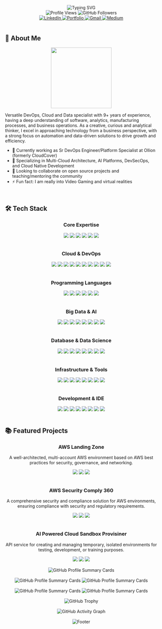 <!-- README Intro -->
<div align="center">
  <img src="https://readme-typing-svg.herokuapp.com?font=Fira+Code&pause=1000&color=2D9EF7&center=true&vCenter=true&width=435&lines=Hey+there!+I'm+Bhushan+%F0%9F%91%8B;Cloud+Architect+%26+Platform+Engineer;Always+Learning+%26+Building+%F0%9F%9A%80" alt="Typing SVG" />
</div>

<div align="center">
  <img src="https://komarev.com/ghpvc/?username=drtinkerer&label=Profile%20views&color=0e75b6&style=flat" alt="Profile Views" />
  <img src="https://img.shields.io/github/followers/drtinkerer?label=Followers&style=social" alt="GitHub Followers" />
</div>

<div align="center">
  <a href="https://www.linkedin.com/in/drtinkerer/">
    <img src="https://img.shields.io/badge/LinkedIn-0077B5?style=for-the-badge&logo=linkedin&logoColor=white" alt="LinkedIn" />
  </a>
  <a href="https://cloudpoet.in/">
    <img src="https://img.shields.io/badge/Portfolio-2D9EF7?style=for-the-badge&logo=netlify&logoColor=white" alt="Portfolio" />
  </a>
  <a href="mailto:eulersidentity2718@gmail.com">
    <img src="https://img.shields.io/badge/Gmail-D14836?style=for-the-badge&logo=gmail&logoColor=white" alt="Gmail" />
  </a>
  <a href="https://medium.com/@drtinkerer">
    <img src="https://img.shields.io/badge/Medium-12100E?style=for-the-badge&logo=medium&logoColor=white" alt="Medium" />
  </a>
</div>

<br/>

## 🚀 About Me

<div align="center">
  <img src="https://media.giphy.com/media/f3iwJFOVOwuy7K6FFw/giphy.gif" width="200" />
</div>

Versatile DevOps, Cloud and Data specialist with 9+ years of experience, having a deep understanding of software, analytics, manufacturing processes, and business operations. As a creative, curious and analytical thinker, I excel in approaching technology from a business perspective, with a strong focus on automation and data-driven solutions to drive growth and efficiency.

- 🔭 Currently working as Sr DevOps Engineer/Platform Specialist at Ollion (formerly CloudCover)
- 🌱 Specializing in Multi-Cloud Architecture, AI Platforms, DevSecOps, and Cloud Native Development
- 👯 Looking to collaborate on open source projects and teaching/mentoring the community
- ⚡ Fun fact: I am really into Video Gaming and virtual realities

<br/>

## 🛠️ Tech Stack

<div align="center">
  <h3>Core Expertise</h3>
  <img src="https://img.shields.io/badge/Multi-Cloud-FF9900?style=for-the-badge&logo=amazonaws&logoColor=white"/>
  <img src="https://img.shields.io/badge/DevSecOps-2CA5E0?style=for-the-badge&logo=docker&logoColor=white"/>
  <img src="https://img.shields.io/badge/AI_Platforms-FF6F00?style=for-the-badge&logo=tensorflow&logoColor=white"/>
  <img src="https://img.shields.io/badge/Cloud_Native-326ce5?style=for-the-badge&logo=kubernetes&logoColor=white"/>
  <img src="https://img.shields.io/badge/Big_Data-FFFFFF?style=for-the-badge&logo=apachespark&logoColor=#E35A16"/>
  <img src="https://img.shields.io/badge/System_Design-0080FF?style=for-the-badge&logo=digitalocean&logoColor=white"/>
</div>

<br/>

<div align="center">
  <h3>Cloud & DevOps</h3>
  <img src="https://img.shields.io/badge/kubernetes-326ce5.svg?&style=for-the-badge&logo=kubernetes&logoColor=white"/>
  <img src="https://img.shields.io/badge/Docker-2CA5E0?style=for-the-badge&logo=docker&logoColor=white"/>
  <img src="https://img.shields.io/badge/Jenkins-D24939?style=for-the-badge&logo=Jenkins&logoColor=white"/>
  <img src="https://img.shields.io/badge/Amazon_AWS-FF9900?style=for-the-badge&logo=amazonaws&logoColor=white"/>
  <img src="https://img.shields.io/badge/Google_Cloud-4285F4?style=for-the-badge&logo=google-cloud&logoColor=white"/>
  <img src="https://img.shields.io/badge/Microsoft_Azure-0089D6?style=for-the-badge&logo=microsoft-azure&logoColor=white"/>
  <img src="https://img.shields.io/badge/Cloudflare-F68200?style=for-the-badge&logo=cloudflare&logoColor=white"/>
  <img src="https://img.shields.io/badge/ArgoCD-EF7B4D?style=for-the-badge&logo=argo&logoColor=white"/>
  <img src="https://img.shields.io/badge/GitLab-FCA121?style=for-the-badge&logo=gitlab&logoColor=white"/>
  <img src="https://img.shields.io/badge/GitHub_Actions-2088FF?style=for-the-badge&logo=github-actions&logoColor=white"/>
</div>

<br/>

<div align="center">
  <h3>Programming Languages</h3>
  <img src="https://img.shields.io/badge/Python-FFD43B?style=for-the-badge&logo=python&logoColor=darkgreen" />
  <img src="https://img.shields.io/badge/Scala-DC322F?style=for-the-badge&logo=scala&logoColor=white"/>
  <img src="https://img.shields.io/badge/Go-00ADD8?style=for-the-badge&logo=go&logoColor=white"/>
  <img src="https://img.shields.io/badge/GNU%20Bash-4EAA25?style=for-the-badge&logo=GNU%20Bash&logoColor=white"/>
  <img src="https://img.shields.io/badge/TypeScript-3178C6?style=for-the-badge&logo=typescript&logoColor=white"/>
  <img src="https://img.shields.io/badge/JavaScript-F7DF1E?style=for-the-badge&logo=javascript&logoColor=black"/>
</div>

<br/>

<div align="center">
  <h3>Big Data & AI</h3>
  <img src="https://img.shields.io/badge/Apache_Spark-FFFFFF?style=for-the-badge&logo=apachespark&logoColor=#E35A16" />
  <img src="https://img.shields.io/badge/Apache_Kafka-231F20?style=for-the-badge&logo=apache-kafka&logoColor=white"/>
  <img src="https://img.shields.io/badge/TensorFlow-%23FF6F00.svg?style=for-the-badge&logo=TensorFlow&logoColor=white" />
  <img src="https://img.shields.io/badge/PyTorch-%23EE4C2C.svg?style=for-the-badge&logo=PyTorch&logoColor=white" />
  <img src="https://img.shields.io/badge/Apache_Airflow-017CEE?style=for-the-badge&logo=apache-airflow&logoColor=white"/>
  <img src="https://img.shields.io/badge/Dagster-2D9EF7?style=for-the-badge&logo=dagster&logoColor=white"/>
  <img src="https://img.shields.io/badge/Apache_NiFi-017CEE?style=for-the-badge&logo=apache-nifi&logoColor=white"/>
  <img src="https://img.shields.io/badge/Elasticsearch-005571?style=for-the-badge&logo=elasticsearch&logoColor=white"/>
</div>

<br/>

<div align="center">
  <h3>Database & Data Science</h3>
  <img src="https://img.shields.io/badge/PostgreSQL-316192?style=for-the-badge&logo=postgresql&logoColor=white"/>
  <img src="https://img.shields.io/badge/MongoDB-%234ea94b.svg?style=for-the-badge&logo=mongodb&logoColor=white"/>
  <img src="https://img.shields.io/badge/Elastic_Search-005571?style=for-the-badge&logo=elasticsearch&logoColor=white"/>
  <img src="https://img.shields.io/badge/pandas-%23150458.svg?style=for-the-badge&logo=pandas&logoColor=white"/>
  <img src="https://img.shields.io/badge/numpy-%23013243.svg?style=for-the-badge&logo=numpy&logoColor=white"/>
  <img src="https://img.shields.io/badge/MySQL-4479A1?style=for-the-badge&logo=mysql&logoColor=white"/>
  <img src="https://img.shields.io/badge/Redis-DC382D?style=for-the-badge&logo=redis&logoColor=white"/>
  <img src="https://img.shields.io/badge/InfluxDB-22ADF6?style=for-the-badge&logo=influxdb&logoColor=white"/>
</div>

<br/>

<div align="center">
  <h3>Infrastructure & Tools</h3>
  <img src="https://img.shields.io/badge/Terraform-7B42BC?style=for-the-badge&logo=terraform&logoColor=white"/>
  <img src="https://img.shields.io/badge/Ansible-000000?style=for-the-badge&logo=ansible&logoColor=white"/>
  <img src="https://img.shields.io/badge/Git-F05032?style=for-the-badge&logo=git&logoColor=white"/>
  <img src="https://img.shields.io/badge/Linux-FCC624?style=for-the-badge&logo=linux&logoColor=black"/>
  <img src="https://img.shields.io/badge/Prometheus-E6522C?style=for-the-badge&logo=prometheus&logoColor=white"/>
  <img src="https://img.shields.io/badge/Grafana-F46800?style=for-the-badge&logo=grafana&logoColor=white"/>
  <img src="https://img.shields.io/badge/ELK_Stack-005571?style=for-the-badge&logo=elastic&logoColor=white"/>
  <img src="https://img.shields.io/badge/SaltStack-1E2B4D?style=for-the-badge&logo=saltstack&logoColor=white"/>
</div>

<br/>

<div align="center">
  <h3>Development & IDE</h3>
  <img src="https://img.shields.io/badge/VIM-%2311AB00.svg?style=for-the-badge&logo=vim&logoColor=white"/>
  <img src="https://img.shields.io/badge/VisualStudioCode-0078d7.svg?style=for-the-badge&logo=visual-studio-code&logoColor=white"/>
  <img src="https://img.shields.io/badge/IntelliJIDEA-000000.svg?style=for-the-badge&logo=intellij-idea&logoColor=white"/>
  <img src="https://img.shields.io/badge/Jupyter-F37626.svg?&style=for-the-badge&logo=Jupyter&logoColor=white"/>
  <img src="https://img.shields.io/badge/FastAPI-109989?style=for-the-badge&logo=FASTAPI&logoColor=white"/>
  <img src="https://img.shields.io/badge/Flask-000000?style=for-the-badge&logo=flask&logoColor=white"/>
  <img src="https://img.shields.io/badge/Django-092E20?style=for-the-badge&logo=django&logoColor=white"/>
  <img src="https://img.shields.io/badge/Streamlit-FF4B4B?style=for-the-badge&logo=streamlit&logoColor=white"/>
</div>

<br/>

## 📚 Featured Projects

<div align="center">
  <h3>AWS Landing Zone</h3>
  <p>A well-architected, multi-account AWS environment based on AWS best practices for security, governance, and networking.</p>
  <img src="https://img.shields.io/badge/AWS-FF9900?style=for-the-badge&logo=amazonaws&logoColor=white"/>
  <img src="https://img.shields.io/badge/Terraform-7B42BC?style=for-the-badge&logo=terraform&logoColor=white"/>
  <img src="https://img.shields.io/badge/DevSecOps-2CA5E0?style=for-the-badge&logo=docker&logoColor=white"/>
</div>

<br/>

<div align="center">
  <h3>AWS Security Comply 360</h3>
  <p>A comprehensive security and compliance solution for AWS environments, ensuring compliance with security and regulatory requirements.</p>
  <img src="https://img.shields.io/badge/AWS-FF9900?style=for-the-badge&logo=amazonaws&logoColor=white"/>
  <img src="https://img.shields.io/badge/Python-FFD43B?style=for-the-badge&logo=python&logoColor=darkgreen"/>
  <img src="https://img.shields.io/badge/CyberSecurity-2D9EF7?style=for-the-badge&logo=shield-check&logoColor=white"/>
</div>

<br/>

<div align="center">
  <h3>AI Powered Cloud Sandbox Provisiner</h3>
  <p>API service for creating and managing temporary, isolated environments for testing, development, or training purposes.</p>
  <img src="https://img.shields.io/badge/Google_Cloud-4285F4?style=for-the-badge&logo=google-cloud&logoColor=white"/>
  <img src="https://img.shields.io/badge/Terraform-7B42BC?style=for-the-badge&logo=terraform&logoColor=white"/>
  <img src="https://img.shields.io/badge/FastAPI-109989?style=for-the-badge&logo=FASTAPI&logoColor=white"/>
</div>

<br/>

<div align="center">
  <img src="https://github-profile-summary-cards.vercel.app/api/cards/profile-details?username=drtinkerer&theme=radical" alt="GitHub Profile Summary Cards" />
</div>

<br/>

<div align="center">
  <img src="https://github-profile-summary-cards.vercel.app/api/cards/repos-per-language?username=drtinkerer&theme=radical" alt="GitHub Profile Summary Cards" />
  <img src="https://github-profile-summary-cards.vercel.app/api/cards/most-commit-language?username=drtinkerer&theme=radical" alt="GitHub Profile Summary Cards" />
</div>

<br/>

<div align="center">
  <img src="https://github-profile-summary-cards.vercel.app/api/cards/stats?username=drtinkerer&theme=radical" alt="GitHub Profile Summary Cards" />
  <img src="https://github-profile-summary-cards.vercel.app/api/cards/productive-time?username=drtinkerer&theme=radical" alt="GitHub Profile Summary Cards" />
</div>

<br/>

<div align="center">
  <img src="https://github-profile-trophy.vercel.app/?username=drtinkerer&theme=radical&no-frame=true&column=7&margin-w=15&margin-h=15" alt="GitHub Trophy" />
</div>

<br/>

<div align="center">
  <img src="https://github-readme-activity-graph.vercel.app/graph?username=drtinkerer&theme=react-dark&hide_border=true&bg_color=0D1117&timezone=Asia%2FKolkata" alt="GitHub Activity Graph" />
</div>

<br/>

<div align="center">
  <img src="https://capsule-render.vercel.app/api?type=waving&color=gradient&height=100&section=footer" alt="Footer" />
</div>

 
